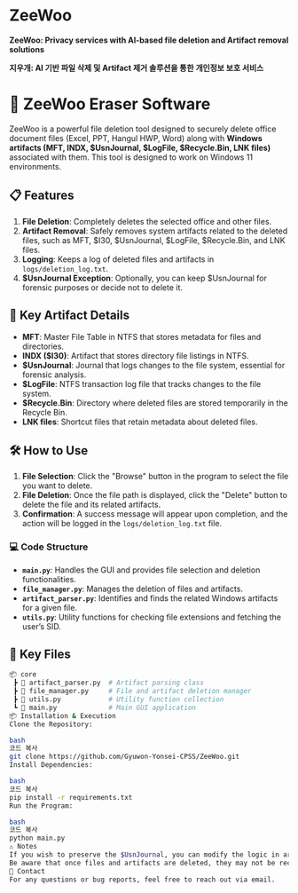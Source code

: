 # ZeeWoo
**ZeeWoo: Privacy services with AI-based file deletion and Artifact removal solutions**

**지우개: AI 기반 파일 삭제 및 Artifact 제거 솔루션을 통한 개인정보 보호 서비스**


# 🧹 ZeeWoo Eraser Software

ZeeWoo is a powerful file deletion tool designed to securely delete office document files (Excel, PPT, Hangul HWP, Word) along with **Windows artifacts (MFT, INDX, $UsnJournal, $LogFile, $Recycle.Bin, LNK files)** associated with them. This tool is designed to work on Windows 11 environments.

## 📋 Features

1. **File Deletion**: Completely deletes the selected office and other files.
2. **Artifact Removal**: Safely removes system artifacts related to the deleted files, such as MFT, $I30, $UsnJournal, $LogFile, $Recycle.Bin, and LNK files.
3. **Logging**: Keeps a log of deleted files and artifacts in `logs/deletion_log.txt`.
4. **$UsnJournal Exception**: Optionally, you can keep $UsnJournal for forensic purposes or decide not to delete it.

## 🚀 Key Artifact Details

- **MFT**: Master File Table in NTFS that stores metadata for files and directories.
- **INDX ($I30)**: Artifact that stores directory file listings in NTFS.
- **$UsnJournal**: Journal that logs changes to the file system, essential for forensic analysis.
- **$LogFile**: NTFS transaction log file that tracks changes to the file system.
- **$Recycle.Bin**: Directory where deleted files are stored temporarily in the Recycle Bin.
- **LNK files**: Shortcut files that retain metadata about deleted files.

## 🛠️ How to Use

1. **File Selection**: Click the "Browse" button in the program to select the file you want to delete.
2. **File Deletion**: Once the file path is displayed, click the "Delete" button to delete the file and its related artifacts.
3. **Confirmation**: A success message will appear upon completion, and the action will be logged in the `logs/deletion_log.txt` file.

### 💻 Code Structure

- **`main.py`**: Handles the GUI and provides file selection and deletion functionalities.
- **`file_manager.py`**: Manages the deletion of files and artifacts.
- **`artifact_parser.py`**: Identifies and finds the related Windows artifacts for a given file.
- **`utils.py`**: Utility functions for checking file extensions and fetching the user’s SID.

## 📂 Key Files

```bash
📦 core
 ┣ 📜 artifact_parser.py  # Artifact parsing class
 ┣ 📜 file_manager.py     # File and artifact deletion manager
 ┣ 📜 utils.py            # Utility function collection
 ┗ 📜 main.py             # Main GUI application
📦 Installation & Execution
Clone the Repository:

bash
코드 복사
git clone https://github.com/Gyuwon-Yonsei-CPSS/ZeeWoo.git
Install Dependencies:

bash
코드 복사
pip install -r requirements.txt
Run the Program:

bash
코드 복사
python main.py
⚠️ Notes
If you wish to preserve the $UsnJournal, you can modify the logic in artifact_parser.py to exclude the $UsnJournal from deletion.
Be aware that once files and artifacts are deleted, they may not be recoverable.
📧 Contact
For any questions or bug reports, feel free to reach out via email.
